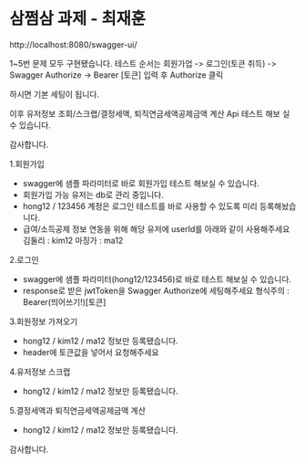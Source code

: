 # 삼쩜삼 과제 - 최재훈
http://localhost:8080/swagger-ui/

1~5번 문제 모두 구현됐습니다.
테스트 순서는
회원가업 -> 로그인(토큰 취득) -> Swagger Authorize -> Bearer [토큰] 입력 후 Authorize 클릭

하시면 기본 세팅이 됩니다.

이후 유저정보 조회/스크랩/결정세액, 퇴직연금세액공제금액 계산 Api 테스트 해보 실 수 있습니다.

감사합니다.


1.회원가입
- swagger에 샘플 파라미터로 바로 회원가입 테스트 해보실 수 있습니다.
- 회원가입 가능 유저는 db로 관리 중입니다.
- hong12 / 123456 계정은 로그인 테스트를 바로 사용할 수 있도록 미리 등록해놨습니다.
- 급여/소득공제 정보 연동을 위해 해당 유저에 userId를 아래와 같이 사용해주세요
  김둘리 : kim12
  마징가 : ma12

2.로그인
- swagger에 샘플 파라미터(hong12/123456)로 바로 테스트 해보실 수 있습니다.
- response로 받은 jwtToken을 Swagger Authorize에 세팅해주세요
형식주의 : Bearer(띄어쓰기!)[토큰]

3.회원정보 가져오기
- hong12 / kim12 / ma12 정보만 등록됐습니다.
- header에 토큰값을 넣어서 요청해주세요

4.유저정보 스크랩
- hong12 / kim12 / ma12 정보만 등록됐습니다.

5.결정세액과 퇴직연금세액공제금액 계산
- hong12 / kim12 / ma12 정보만 등록됐습니다.


감사합니다.

